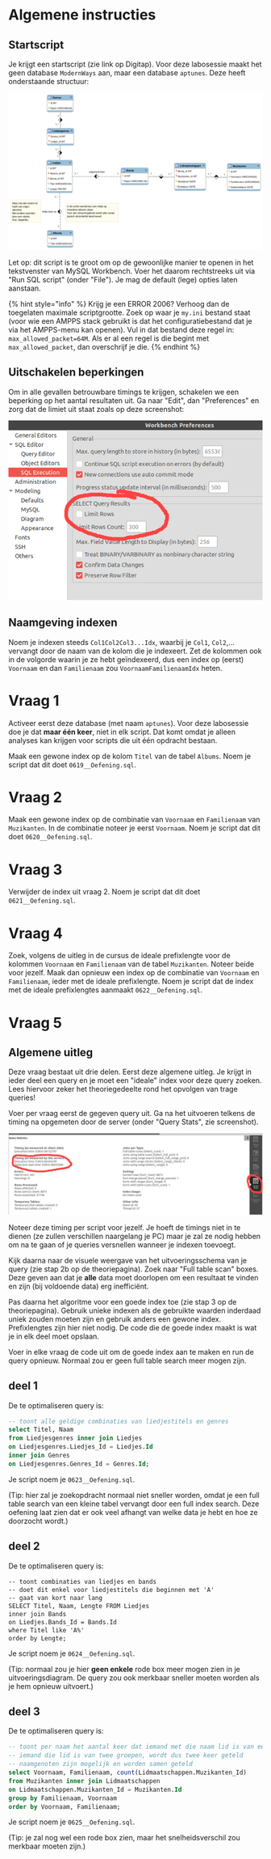 # Algemene instructies

## Startscript
Je krijgt een startscript (zie link op Digitap). Voor deze labosessie maakt het geen database `ModernWays` aan, maar een database `aptunes`. Deze heeft onderstaande structuur:

![](../../.gitbook/assets/aptunes.png)

Let op: dit script is te groot om op de gewoonlijke manier te openen in het tekstvenster van MySQL Workbench. Voer het daarom rechtstreeks uit via "Run SQL script" (onder "File"). Je mag de default (lege) opties laten aanstaan.

{% hint style="info" %}
Krijg je een ERROR 2006? Verhoog dan de toegelaten maximale scriptgrootte. Zoek op waar je `my.ini` bestand staat (voor wie een AMPPS stack gebruikt is dat het configuratiebestand dat je via het AMPPS-menu kan openen). Vul in dat bestand deze regel in: `max_allowed_packet=64M`. Als er al een regel is die begint met `max_allowed_packet`, dan overschrijf je die.
{% endhint %}

## Uitschakelen beperkingen
Om in alle gevallen betrouwbare timings te krijgen, schakelen we een beperking op het aantal resultaten uit. Ga naar "Edit", dan "Preferences" en zorg dat de limiet uit staat zoals op deze screenshot:

![](../../.gitbook/assets/prefs.png)

## Naamgeving indexen
Noem je indexen steeds `Col1Col2Col3...Idx`, waarbij je `Col1`, `Col2`,... vervangt door de naam van de kolom die je indexeert. Zet de kolommen ook in de volgorde waarin je ze hebt geïndexeerd, dus een index op (eerst) `Voornaam` en dan `Familienaam` zou `VoornaamFamilienaamIdx` heten.

# Vraag 1
Activeer eerst deze database (met naam `aptunes`). Voor deze labosessie doe je dat **maar één keer**, niet in elk script. Dat komt omdat je alleen analyses kan krijgen voor scripts die uit één opdracht bestaan.

Maak een gewone index op de kolom `Titel` van de tabel `Albums`. Noem je script dat dit doet `0619__Oefening.sql`.

# Vraag 2
Maak een gewone index op de combinatie van `Voornaam` en `Familienaam` van `Muzikanten`. In de combinatie noteer je eerst `Voornaam`. Noem je script dat dit doet `0620__Oefening.sql`.

# Vraag 3
Verwijder de index uit vraag 2. Noem je script dat dit doet `0621__Oefening.sql`.

# Vraag 4
Zoek, volgens de uitleg in de cursus de ideale prefixlengte voor de kolommen `Voornaam` en `Familienaam` van de tabel `Muzikanten`. Noteer beide voor jezelf. Maak dan opnieuw een index op de combinatie van `Voornaam` en `Familienaam`, ieder met de ideale prefixlengte. Noem je script dat de index met de ideale prefixlengtes aanmaakt `0622__Oefening.sql`.

# Vraag 5
## Algemene uitleg
Deze vraag bestaat uit drie delen. Eerst deze algemene uitleg. Je krijgt in ieder deel een query en je moet een "ideale" index voor deze query zoeken. Lees hiervoor zeker het theoriegedeelte rond het opvolgen van trage queries!

Voer per vraag eerst de gegeven query uit. Ga na het uitvoeren telkens de timing na opgemeten door de server (onder "Query Stats", zie screenshot).

![](../../.gitbook/assets/querystats1.png)

Noteer deze timing per script voor jezelf. Je hoeft de timings niet in te dienen (ze zullen verschillen naargelang je PC) maar je zal ze nodig hebben om na te gaan of je queries versnellen wanneer je indexen toevoegt.

Kijk daarna naar de visuele weergave van het uitvoeringsschema van je query (zie stap 2b op de theoriepagina). Zoek naar "Full table scan" boxes. Deze geven aan dat je **alle** data moet doorlopen om een resultaat te vinden en zijn (bij voldoende data) erg inefficiënt.

Pas daarna het algoritme voor een goede index toe (zie stap 3 op de theoriepagina). Gebruik unieke indexen als de gebruikte waarden inderdaad uniek zouden moeten zijn en gebruik anders een gewone index. Prefixlengtes zijn hier niet nodig. De code die de goede index maakt is wat je in elk deel moet opslaan.

Voer in elke vraag de code uit om de goede index aan te maken en run de query opnieuw. Normaal zou er geen full table search meer mogen zijn.

## deel 1
De te optimaliseren query is:

```sql
-- toont alle geldige combinaties van liedjestitels en genres
select Titel, Naam
from Liedjesgenres inner join Liedjes
on Liedjesgenres.Liedjes_Id = Liedjes.Id
inner join Genres
on Liedjesgenres.Genres_Id = Genres.Id;
```

Je script noem je `0623__Oefening.sql`.

(Tip: hier zal je zoekopdracht normaal niet sneller worden, omdat je een full table search van een kleine tabel vervangt door een full index search. Deze oefening laat zien dat er ook veel afhangt van welke data je hebt en hoe ze doorzocht wordt.)

## deel 2
De te optimaliseren query is:

```
-- toont combinaties van liedjes en bands
-- doet dit enkel voor liedjestitels die beginnen met 'A'
-- gaat van kort naar lang
SELECT Titel, Naam, Lengte FROM Liedjes
inner join Bands
on Liedjes.Bands_Id = Bands.Id
where Titel like 'A%'
order by Lengte;
```

Je script noem je `0624__Oefening.sql`.

(Tip: normaal zou je hier **geen enkele** rode box meer mogen zien in je uitvoeringsdiagram. De query zou ook merkbaar sneller moeten worden als je hem opnieuw uitvoert.)

## deel 3
De te optimaliseren query is:

```sql
-- toont per naam het aantal keer dat iemand met die naam lid is van een groep
-- iemand die lid is van twee groepen, wordt dus twee keer geteld
-- naamgenoten zijn mogelijk en worden samen geteld
select Voornaam, Familienaam, count(Lidmaatschappen.Muzikanten_Id)
from Muzikanten inner join Lidmaatschappen
on Lidmaatschappen.Muzikanten_Id = Muzikanten.Id
group by Familienaam, Voornaam
order by Voornaam, Familienaam;
```

Je script noem je `0625__Oefening.sql`.

(Tip: je zal nog wel een rode box zien, maar het snelheidsverschil zou merkbaar moeten zijn.)
